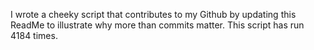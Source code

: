 I wrote a cheeky script that contributes to my Github by updating this ReadMe to illustrate why more than commits matter. This script has run 4184 times.